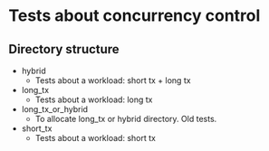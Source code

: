 # Tests about concurrency control

## Directory structure
- hybrid
  - Tests about a workload: short tx + long tx
- long_tx
  - Tests about a workload: long tx
- long_tx_or_hybrid
  - To allocate long_tx or hybrid directory. Old tests.
- short_tx
  - Tests about a workload: short tx